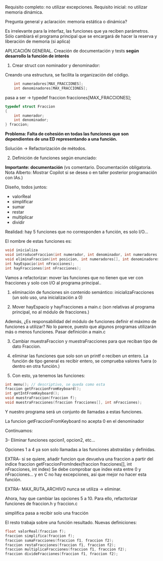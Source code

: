 Requisito completo: no utilizar excepciones. 
Requisito inicial: no utilizar memoria dinámica. 

Pregunta general y aclaración: memoria estática o dinámica?

Es irrelevante para la interfaz, las funciones que ya reciben parámetros. Sólo cambiará el programa principal 
que se encargará de hacer la reserva y liberación de memoria (si aplica)

APLICACIÓN GENERAL. Creación de documentación y tests **según desarrollo la función de interés**

1. Crear struct con nominador y denominador: 

Creando una estructura, se facilita la organización del código. 

```c
    int numeradores[MAX_FRACCIONES];
    int denominadores[MAX_FRACCIONES];
```

pasa a ser -> typedef fraccion fracciones[MAX_FRACCIONES];

```c
typedef struct Fraccion
{
    int numerador;
    int denominador;
} fraccion;
```
**Problema: Falta de cohesión en todas las funciones que son dependientes de una ED representando a una función.**

Solución -> Refactorización de métodos. 

2. Definición de funciones según enunciado:

**Importante: documentación** (vs comentario. Documentación obligatoria. Nota Alberto: Mostrar Copilot si se desea o en taller posterior programación con IAs.)

Diseño, todos juntos: 

- valorReal
- simplificar 
- sumar
- restar
- multiplicar
- dividir


Realidad: hay 5 funciones que no corresponden a función, es solo I/O...

El nombre de estas funciones es:

```c
void inicializa
void introduceFraccion(int numerador, int denominador, int numeradores[], int denominadores[], int* nFracciones);
void eliminaFraccion(int posicion, int numeradores[], int denominadores[], int* nFracciones);
int hayEspacio(int nFracciones);
int hayFracciones(int nFracciones);
```


Vamos a refactorizar: mover las funciones que no tienen que ver con fracciones y solo con I/O al programa principal..

1. eliminación de funciones sin contenido semántico: inicializaFracciones (un solo uso, una inicialización a 0)

2. Mover hayEspacio y hayFracciones a main.c (son relativas al programa principal, no al módulo de fracciones.)

Además, ¿Es responsabilidad del módulo de funciones definir el máximo de funciones a utilizar? No lo parece, puesto que algunos programas utilizarán más o menos funciones. Pasar definición a main.c

3. Cambiar muestraFraccion y muestraFracciones para que reciban tipo de dato Fraccion. 

4. eliminar las funciones que solo son un printf o reciben un entero. La función de tipo general es recibir entero, se comprueba valores fuera (o dentro en otra función.)

5. Con esto, ya tenemos las funciones:
```c
int menu(); // descriptivo, se queda como esta
fraccion getFraccionFromKeyboard(); 
int getIntFromKeyboard();
void muestraFraccion(fraccion f);
void muestraFracciones(fraccion fracciones[], int nFracciones);
```
Y nuestro programa será un conjunto de llamadas a estas funciones. 

La funcion getFraccionFromKeyboard no acepta 0 en el denominador

Continuamos: 

3-  Eliminar funciones opcion1, opcion2, etc... 

Opciones 1 a 4 ya son solo llamadas a las funciones abstraídas y definidas. 

EXTRA- si se quiere, añadir funcion que devuelva una fraccion a partir del indice
fraccion getFraccionFromIndex(fraccion fracciones[], int nFracciones, int index)
Se debe comprobar que index esta entre 0 y nFracciones... y en C no hay excepciones, así que mejor no hacer esta función.

EXTRA- MAX_RUTA_ARCHIVO nunca se utiliza -> eliminar. 

Ahora, hay que cambiar las opciones 5 a 10. Para ello, refactorizar funciones de fraccion.h y fraccion.c

simplifica pasa a recibir solo una fracción

El resto trabaja sobre una función resultado. Nuevas definiciones:
```c
float valorReal(fraccion f);
fraccion simplifica(fraccion f);
fraccion sumaFracciones(fraccion f1, fraccion f2);
fraccion restaFracciones(fraccion f1, fraccion f2);
fraccion multiplicaFracciones(fraccion f1, fraccion f2);
fraccion divideFracciones(fraccion f1, fraccion f2);
```

